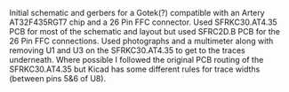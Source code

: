 Initial schematic and gerbers for a Gotek(?) compatible with an Artery AT32F435RGT7 chip and a 26 Pin FFC connector.
Used SFRKC30.AT4.35 PCB for most of the schematic and layout but used SFRC2D.B PCB for the 26 Pin FFC connections.
Used photographs and a multimeter along with removing U1 and U3 on the SFRKC30.AT4.35 to get to the traces underneath.
Where possible I followed the original PCB routing of the SFRKC30.AT4.35 but Kicad has some different rules for trace widths (between pins 5&6 of U8).
